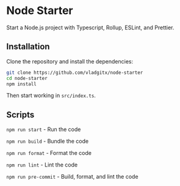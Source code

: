 # Node Starter

Start a Node.js project with Typescript, Rollup, ESLint, and Prettier.

## Installation

Clone the repository and install the dependencies:

```bash
git clone https://github.com/vladgitx/node-starter
cd node-starter
npm install
```
Then start working in `src/index.ts`.

## Scripts

`npm run start` - Run the code

`npm run build` - Bundle the code

`npm run format` - Format the code

`npm run lint` - Lint the code

`npm run pre-commit` - Build, format, and lint the code
